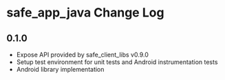 # safe_app_java Change Log

## 0.1.0

- Expose API provided by safe_client_libs v0.9.0
- Setup test environment for unit tests and Android instrumentation tests
- Android library implementation